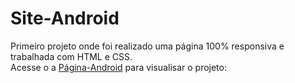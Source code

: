 # Site-Android
 Primeiro projeto onde foi realizado uma página 100% responsiva e trabalhada com HTML e CSS. <br>
 Acesse o a <a href="https://cleciocawan.github.io/Site-Android/" target= "_blank" type="external">Página-Android</a> para visualisar o projeto:
